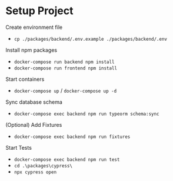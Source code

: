 # Setup Project

Create environment file
- `cp ./packages/backend/.env.example ./packages/backend/.env`

Install npm packages 
- `docker-compose run backend npm install`
- `docker-compose run frontend npm install`

Start containers
- `docker-compose up` / `docker-compose up -d`

Sync database schema
- `docker-compose exec backend npm run typeorm schema:sync`

(Optional) Add Fixtures
- `docker-compose exec backend npm run fixtures`

Start Tests
- `docker-compose exec backend npm run test`
- `cd .\packages\cypress\`
- `npx cypress open`